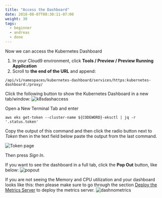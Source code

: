 ```yaml
---
title: "Access the Dashboard"
date: 2018-08-07T08:30:11-07:00
weight: 30
tags:
  - beginner
  - andreas
  - done
---
```


Now we can access the Kubernetes Dashboard

1. In your Cloud9 environment, click **Tools / Preview / Preview Running Application**
1. Scroll to **the end of the URL** and append:

```
/api/v1/namespaces/kubernetes-dashboard/services/https:kubernetes-dashboard:/proxy/
```

Click the following button to show the Kubernetes Dashboard in a new tab/window:
![k8sdashaccess](/images/mfe/k8sdashaccess.jpg?classes=border,shadow)

Open a New Terminal Tab  and enter
```
aws eks get-token --cluster-name ${CODEWORD}-eksctl | jq -r '.status.token'
```

Copy the output of this command and then click the radio button next to
*Token* then in the text field below paste the output from the last command.

![Token page](/images/dashboard-connect.png?classes=border,shadow)

Then press *Sign In*.

If you want to see the dashboard in a full tab, click the **Pop Out** button, like below:
![popout](/images/popout.png?classes=border,shadow)

If you are not seeing the Memory and CPU utilization and your dashboard looks like this:
then please make sure to go through the section  [Deploy the Metrics Server](/030_container/040_dashboard/metricsserver) to deploy the metrics server.
![dashnometrics](/images/mfe/dashnometrics.jpg?classes=border,shadow)

